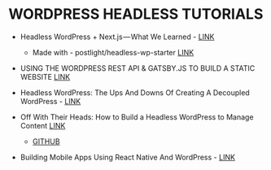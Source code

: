 # WORDPRESS HEADLESS TUTORIALS

* Headless WordPress + Next.js — What We Learned - [LINK](https://medium.com/kata-engineering/headless-wordpress-next-js-what-we-learned-c10abdf80f6a)
  * Made with - postlight/headless-wp-starter [LINK](https://github.com/postlight/headless-wp-starter)

* USING THE WORDPRESS REST API & GATSBY.JS TO BUILD A STATIC WEBSITE [LINK](https://indigotree.co.uk/using-the-wordpress-rest-api-gatsby-js-to-build-a-static-website/)

* Headless WordPress: The Ups And Downs Of Creating A Decoupled WordPress - [LINK](https://www.smashingmagazine.com/2018/10/headless-wordpress-decoupled/)

* Off With Their Heads: How to Build a Headless WordPress to Manage Content [LINK](https://medium.freecodecamp.org/off-with-their-heads-building-a-headless-wordpress-to-manage-content-bb04e6b2a792)
  * [GITHUB](https://github.com/DrewDahlman/headless-wordpress)

* Building Mobile Apps Using React Native And WordPress - [LINK](https://www.smashingmagazine.com/author/muhammad-muhsin/)
